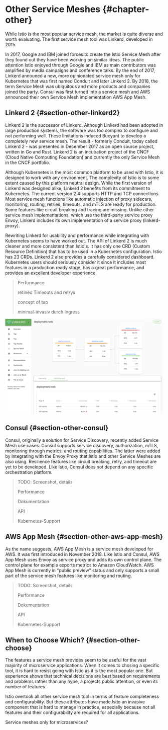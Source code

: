 # Other Service Meshes {#chapter-other}

While Istio is the most popular service mesh, the market is quite diverse and worth evaluating. The first service mesh tool was Linkerd, developed in 2015. 

In 2017, Google and IBM joined forces to create the Istio Service Mesh after they found out they have been working on similar ideas. The public attention Istio enjoyed through Google and IBM as main contributors was amplified by media campaigns and conference talks. By the end of 2017, Linkerd announed a new, more opinionated service mesh only for Kubernetes that was first named Conduit and later Linkerd 2. By 2018, the term Service Mesh was ubiquitous and more products and companies joined the party. Consul was first turned into a service mesh and AWS announced their own Service Mesh implementation AWS App Mesh.

## Linkerd 2 {#section-other-linkerd2}

Linkerd 2 is the successor of Linkerd.
Although Linkerd had been adopted in large production systems, the software was too complex to configure and not performing well. These limitations induced Buoyant to develop a completely new service mesh. The result - formerly Conduit, today called Linkerd 2 - was presented in December 2017 as an open source project, written in Go and Rust. Linkerd 2 is an incubation project of the CNCF (Cloud Native Computing Foundation) and currently the only Service Mesh in the CNCF portfolio.

Although Kubernetes is the most common platform to be used with Istio, it is designed to work with any environment. The complexity of Istio is to some extent caused by this platform neutral design. While the first version of Linkerd was designed alike, Linkerd 2 benefits from its commitment to Kubernetes. The current version 2.4 supports HTTP and TCP connections. Most service mesh functions like automatic injection of proxy sidecars, monitoring, routing, retries, timeouts, and mTLS are ready for production. Some features like circuit breaking and tracing are missing. Unlike other service mesh implementations, which use the third-party service proxy Envoy, Linkerd includes its own implementation of a service proxy (linkerd-proxy).

<!-- it remains unclear which features are not ready for production. Most are ready for production, some are missing - which are not ready for production? -->

Rewriting Linkerd for usability and performance while integrating with Kubernetes seems to have worked out. The API of Linkerd 2 is much cleaner and more consistent than Istio's. It has only one CRD (Custom Resource Definition) that has to be used in a Kubernetes configuration. Istio has 23 CRDs. Linkerd 2 also provides a carefully considered dashboard. Kubernetes users should seriously consider it since it includes most features in a production ready stage, has a great performance, and provides an excellent developer experience.

> Performance
>
> refined Timeouts and retrys
>
> concept of tap
>
> minimal-invasiv durch Ingress

![Figure 5.1: Linkerd Dashboard](images/linkerd-dashboard.png)

## Consul {#section-other-consul}

Consul, originally a solution for Service Discovery, recently added Service Mesh use cases. Consul supports service discovery, authorization, mTLS, monitoring through metrics, and routing capabilities. The latter were added by integrating with the Envoy Proxy that Istio and other Service Meshes are also using. Resilience features like circuit breaking, retry, and timeout are yet to be developed. Like Istio, Consul does not depend on any specific orchestration platform.

> TODO: Screenshot, details
>
> Performance
>
> Dokumentation
>
> API
>
> Kubernetes-Support

## AWS App Mesh {#section-other-aws-app-mesh}

As the name suggests, AWS App Mesh is a service mesh developed for AWS. It was first introduced in November 2018. Like Istio and Consul, AWS App Mesh uses Envoy as service proxy and adds its own control plane. The control plane for example exports metrics to Amazon CloudWatch. AWS App Mesh is currently in "public preview" status and only supports a small part of the service mesh features like monitoring and routing.

>  TODO: Screenshot, details
>
> Performance
>
> Dokumentation
>
> API
>
> Kubernetes-Support

<!-- I like the recommendation concerning Linkerd 2 above. Will you provide something similar for App Mesh? -->

## When to Choose Which? {#section-other-choose}

The features a service mesh provides seem to be useful for the vast majority of microservice applications. When it comes to chosing a specific tool, it is hard to resist going with Istio as it is the most popular one. But experience shows that technical decisions are best based on requirements and problems rather than any hype, a projects public attention, or even its number of features.

Istio overtook all other service mesh tool in terms of feature completeness and configurability. But these attributes have made Istio an invasive component that is hard to manage in practice, especially because not all features and their configurability are required for all applications.



Service meshes only for microservices?
